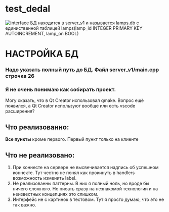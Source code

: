 # test_dedal
![interface](https://sun9-41.userapi.com/impg/Qx5XEPlNJ0JRQjLr9A3HngUhOIEox2vJgDnQlg/v1GjczqcX9g.jpg?size=1920x1080&quality=96&sign=720c7e89e2ad8a9ed8fa9d281755799e&type=album)
БД находится в server_v1 и называется lamps.db с единиственной таблицей
lamps(lamp_id INTEGER PRIMARY KEY AUTOINCREMENT, lamp_on BOOL)

# НАСТРОЙКА БД
### Надо указать полный путь до БД. Файл server_v1/main.cpp строчка 26


### Я не очень понимаю как собирать проект.
Могу сказать, что в Qt Creator использовал qmake. Вопрос ещё появился, а Qt Creator используют вообще или есть vscode расширения? 



## Что реализованно:
**Все пункты** кроме первого. Первый пункт только на клиенте

## Что не реализовано:
1. При коннесте на сервере не высвечивается надпись об успешном коннекте. Тут честно не понял как прокинуть в handlers возможность изменить label.
2. Не реализованны паттерны. В них я полный ноль, но вроде бы ничего сложного. Но писать сразу на незнакомой технологии и на неизвестных концепциях это слишком.
3. Интерфейс не с картинок в тестовом. Тут я просто думаю, что это не так важно. 
